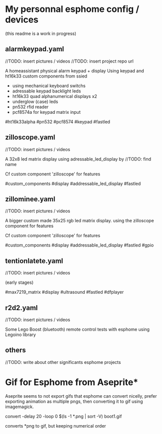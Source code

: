 # My personnal esphome config / devices

(this readme is a work in progress)

## alarmkeypad.yaml

//TODO: insert pictures / videos
//TODO: insert project repo url

A homeassistant physical alarm keypad + display
Using keypad and ht16k33 custom components from ssied

- using mechanical keyboard switchs
- adressable keypad backlight leds
- ht16k33 quad alphanumerical displays x2
- underglow (case) leds
- pn532 rfid reader
- pcf8574a for keypad matrix input

#ht16k33alpha #pn532 #pcf8574 #keypad #fastled

## zilloscope.yaml

//TODO: insert pictures / videos

A 32x8 led matrix display using adressable_led_display by //TODO: find name

Cf custom component 'zilloscope' for features

#custom_components #display #addressable_led_display #fastled

## zillominee.yaml

//TODO: insert pictures / videos

A bigger custom made 35x25 rgb led matrix display. using the zilloscope component for features

Cf custom component 'zilloscope' for features

#custom_components #display #addressable_led_display #fastled #gpio

## tentionlatete.yaml

//TODO: insert pictures / videos

(early stages)

#max7219_matrix #display #ultrasound #fastled #dfplayer

## r2d2.yaml

//TODO: insert pictures / videos

Some Lego Boost (bluetooth) remote control tests with esphome using Legoino library

## others

//TODO: write about other significants esphome projects

# Gif for Esphome from Aseprite*

Aseprite seems to not export gifs that esphome can convert nicelly, prefer exporting animation as multiple pngs, then converting it to gif using imagemagick.

  convert -delay 20 -loop 0 $(ls -1 *.png | sort -V)  boot1.gif

converts *png to gif, but keeping numerical order